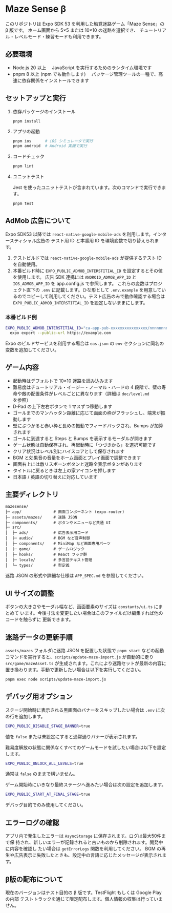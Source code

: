 # Maze Sense β

このリポジトリは Expo SDK 53 を利用した触覚迷路ゲーム「Maze Sense」の β 版です。
ホーム画面から 5×5 または 10×10 の迷路を選択でき、
チュートリアル・レベルモード・練習モードも利用できます。

## 必要環境

- Node.js 20 以上  　JavaScript を実行するためのランタイム環境です
- pnpm 8 以上 (npm でも動作します)  　パッケージ管理ツールの一種で、高速に依存関係をインストールできます

## セットアップと実行

1. 依存パッケージのインストール

   ```bash
   pnpm install
   ```

2. アプリの起動

   ```bash
   pnpm ios      # iOS シミュレータで実行
   pnpm android  # Android 実機で実行
   ```

3. コードチェック

   ```bash
   pnpm lint
   ```

4. ユニットテスト

   Jest を使ったユニットテストが含まれています。次のコマンドで実行できます。

   ```bash
   pnpm test
   ```

## AdMob 広告について

Expo SDK53 以降では `react-native-google-mobile-ads` を利用します。インタースティシャル広告の
テスト用 ID と本番用 ID を環境変数で切り替えられます。

1. テストビルドでは `react-native-google-mobile-ads` が提供するテスト ID を自動使用。
2. 本番ビルド時に `EXPO_PUBLIC_ADMOB_INTERSTITIAL_ID` を設定するとその値を使用します。
   広告 SDK 連携には `ANDROID_ADMOB_APP_ID` と `IOS_ADMOB_APP_ID` を app.config.js で参照します。
   これらの変数はプロジェクト直下の `.env` に記載します。ひな形として `.env.example` を用意しているのでコピーして利用してください。テスト広告のみで動作確認する場合は `EXPO_PUBLIC_ADMOB_INTERSTITIAL_ID` を設定しないままにします。

### 本番ビルド例

```bash
EXPO_PUBLIC_ADMOB_INTERSTITIAL_ID="ca-app-pub-xxxxxxxxxxxxxxxx/nnnnnnnnnn" \
  expo export --public-url https://example.com
```

Expo のビルドサービスを利用する場合は `eas.json` の `env` セクションに同名の変数を追加してください。

## ゲーム内容

- 起動時はデフォルトで 10×10 迷路を読み込みます
- 難易度はチュートリアル・イージー・ノーマル・ハードの 4 段階で、壁の寿命や敵の配置条件がレベルごとに異なります（詳細は `doc/level.md` を参照）
- D‑Pad の上下左右ボタンで 1 マスずつ移動します
- ゴールまでのマンハッタン距離に応じて画面の枠がフラッシュし、端末が振動します
- 壁にぶつかると赤い枠と長めの振動でフィードバックされ、Bumps が加算されます
- ゴールに到達すると Steps と Bumps を表示するモーダルが開きます
- ゲーム状態は自動保存され、再起動時に「つづきから」を選択可能です
- クリア状況はレベル別にハイスコアとして保存されます
- BGM と効果音の音量をホーム画面とプレイ画面で調整できます
- 画面右上には敵リスポーンボタンと迷路全表示ボタンがあります
- タイトルに戻るときは左上の家アイコンを押します
- 日本語 / 英語の切り替えに対応しています

## 主要ディレクトリ

```
mazesense/
├─ app/              # 画面コンポーネント (expo-router)
├─ assets/mazes/     # 迷路 JSON
├─ components/       # ボタンやメニューなど共通 UI
├─ src/
│  ├─ ads/           # 広告表示用コード
│  ├─ audio/         # BGM など音声制御
│  ├─ components/    # MiniMap など画面専用パーツ
│  ├─ game/          # ゲームロジック
│  ├─ hooks/         # React フック群
│  ├─ locale/        # 多言語テキスト管理
│  └─ types/         # 型定義
```

迷路 JSON の形式や詳細な仕様は `APP_SPEC.md` を参照してください。

## UI サイズの調整

ボタンの大きさやモーダル幅など、画面要素のサイズは `constants/ui.ts` にまとめて
います。今後寸法を変更したい場合はこのファイルだけ編集すれば他のコードを触らずに
更新できます。

## 迷路データの更新手順

`assets/mazes` フォルダに迷路 JSON を配置した状態で `pnpm start` などの起動
コマンドを実行すると、`scripts/update-maze-import.js` が自動的に走り
`src/game/mazeAsset.ts` が生成されます。これにより迷路セットが最新の内容に
置き換わります。手動で更新したい場合は以下を実行してください。

```bash
pnpm exec node scripts/update-maze-import.js
```

## デバッグ用オプション

ステージ開始時に表示される黒画面のバナーをスキップしたい場合は
`.env` に次の行を追加します。

```bash
EXPO_PUBLIC_DISABLE_STAGE_BANNER=true
```

値を `false` または未設定にすると通常通りバナーが表示されます。

難易度解放の状態に関係なくすべてのゲームモードを試したい場合は以下を設定します。

```bash
EXPO_PUBLIC_UNLOCK_ALL_LEVELS=true
```

通常は `false` のままで構いません。

ゲーム開始時にいきなり最終ステージへ進みたい場合は次の設定を追加します。

```bash
EXPO_PUBLIC_START_AT_FINAL_STAGE=true
```

デバッグ目的でのみ使用してください。

## エラーログの確認

アプリ内で発生したエラーは `AsyncStorage` に保存されます。ログは最大50件まで保
持され、新しいエラーが記録されると古いものから削除されます。開発中に内容を確認し
たい場合は `getErrorLogs` 関数を利用してください。
BGM の再生や広告表示に失敗したときも、設定中の言語に応じたメッセージが表示されます。

## β版の配布について

現在のバージョンはテスト目的の β 版です。TestFlight もしくは Google Play の内部
テストトラックを通じて限定配布します。個人情報の収集は行っていません。
